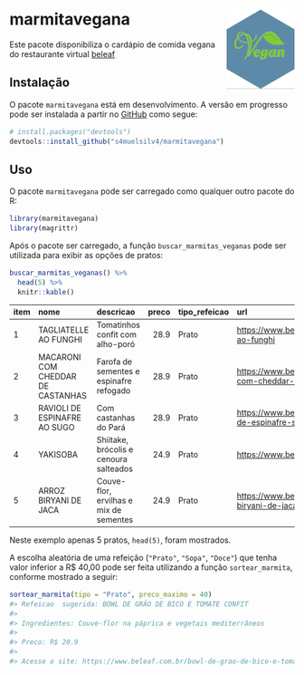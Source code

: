 
<!-- README.md is generated from README.Rmd. Please edit that file -->

# marmitavegana <img src="man/figures/marmitavegana_hex.png" align="right" width = "120px"/>

<!-- badges: start -->
<!-- badges: end -->

Este pacote disponibiliza o cardápio de comida vegana do restaurante
virtual [beleaf](https://www.beleaf.com.br/cardapio-marmitas-veganas)

## Instalação

O pacote `marmitavegana` está em desenvolvimento. A versão em progresso
pode ser instalada a partir no [GitHub](https://github.com/) como segue:

``` r
# install.packages("devtools")
devtools::install_github("s4muelsilv4/marmitavegana")
```

## Uso

O pacote `marmitavegana` pode ser carregado como qualquer outro pacote
do R:

``` r
library(marmitavegana)
library(magrittr)
```

Após o pacote ser carregado, a função `buscar_marmitas_veganas` pode ser
utilizada para exibir as opções de pratos:

``` r
buscar_marmitas_veganas() %>% 
  head(5) %>% 
  knitr::kable()
```

| item | nome                              | descricao                               | preco | tipo\_refeicao | url                                                           |
|:-----|:----------------------------------|:----------------------------------------|------:|:---------------|:--------------------------------------------------------------|
| 1    | TAGLIATELLE AO FUNGHI             | Tomatinhos confit com alho-poró         |  28.9 | Prato          | <https://www.beleaf.com.br/tagliatelle-ao-funghi>             |
| 2    | MACARONI COM CHEDDAR DE CASTANHAS | Farofa de sementes e espinafre refogado |  28.9 | Prato          | <https://www.beleaf.com.br/macaroni-com-cheddar-de-castanhas> |
| 3    | RAVIOLI DE ESPINAFRE AO SUGO      | Com castanhas do Pará                   |  28.9 | Prato          | <https://www.beleaf.com.br/ravioli-de-espinafre-sugo>         |
| 4    | YAKISOBA                          | Shiitake, brócolis e cenoura salteados  |  24.9 | Prato          | <https://www.beleaf.com.br/yakisoba>                          |
| 5    | ARROZ BIRYANI DE JACA             | Couve-flor, ervilhas e mix de sementes  |  24.9 | Prato          | <https://www.beleaf.com.br/arroz-biryani-de-jaca>             |

Neste exemplo apenas 5 pratos, `head(5)`, foram mostrados.

A escolha aleatória de uma refeição (`"Prato"`, `"Sopa"`, `"Doce"`) que
tenha valor inferior a R$ 40,00 pode ser feita utilizando a função
`sortear_marmita`, conforme mostrado a seguir:

``` r
sortear_marmita(tipo = "Prato", preco_maximo = 40)
#> Refeicao  sugerida: BOWL DE GRÃO DE BICO E TOMATE CONFIT 
#> 
#> Ingredientes: Couve-flor na páprica e vegetais mediterrâneos 
#> 
#> Preco: R$ 20.9 
#> 
#> Acesse o site: https://www.beleaf.com.br/bowl-de-grao-de-bico-e-tomate-confit
```
